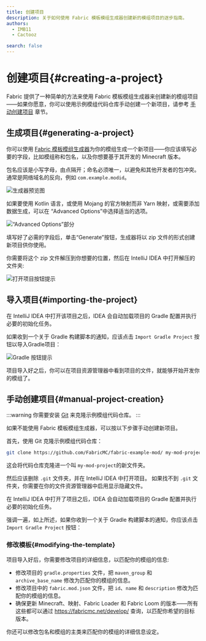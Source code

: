 ```yaml
---
title: 创建项目
description: 关于如何使用 Fabric 模板模组生成器创建新的模组项目的逐步指南。
authors:
  - IMB11
  - Cactooz

search: false
---
```


# 创建项目{#creating-a-project}

Fabric 提供了一种简单的方法来使用 Fabric 模板模组生成器来创建新的模组项目——如果你愿意，你可以使用示例模组代码仓库手动创建一个新项目，请参考 [手动创建项目](#manual-project-creation) 章节。

## 生成项目{#generating-a-project}

你可以使用 [Fabric 模板模组生成器](https://fabricmc.net/develop/template/)为你的模组生成一个新项目——你应该填写必要的字段，比如模组称和包名，以及你想要基于其开发的 Minecraft 版本。

包名应该是小写字母，由点隔开；命名必须唯一，以避免和其他开发者的包冲突。 通常是网络域名的反向，例如 `com.example.modid`。

![生成器预览图](/assets/develop/getting-started/template-generator.png)

如果要使用 Kotlin 语言，或使用 Mojang 的官方映射而非 Yarn 映射，或需要添加数据生成，可以在 “Advanced Options”中选择适当的选项。

![“Advanced Options”部分](/assets/develop/getting-started/template-generator-advanced.png)

填写好了必需的字段后，单击“Generate”按钮，生成器将以 zip 文件的形式创建新项目供你使用。

你需要将这个 zip 文件解压到你想要的位置，然后在 IntelliJ IDEA 中打开解压的文件夹:

![打开项目按钮提示](/assets/develop/getting-started/open-project.png)

## 导入项目{#importing-the-project}

在 IntelliJ IDEA 中打开该项目之后，IDEA 会自动加载项目的 Gradle 配置并执行必要的初始化任务。

如果收到一个关于 Gradle 构建脚本的通知，应该点击 `Import Gradle Project` 按钮以导入Gradle项目：

![Gradle 按钮提示](/assets/develop/getting-started/gradle-prompt.png)

项目导入好之后，你可以在项目资源管理器中看到项目的文件，就能够开始开发你的模组了。

## 手动创建项目{#manual-project-creation}

:::warning
你需要安装 [Git](https://git-scm.com/) 来克隆示例模组代码仓库。
:::

如果不能使用 Fabric 模板模组生成器，可以按以下步骤手动创建新项目。

首先，使用 Git 克隆示例模组代码仓库：

```sh
git clone https://github.com/FabricMC/fabric-example-mod/ my-mod-project
```

这会将代码仓库克隆进一个叫 `my-mod-project`的新文件夹。

然后应该删除 `.git` 文件夹，并在 IntelliJ IDEA 中打开项目。 如果找不到 `.git` 文件夹，你需要在你的文件资源管理器中启用显示隐藏文件。

在 IntelliJ IDEA 中打开了项目之后，IDEA 会自动加载项目的 Gradle 配置并执行必要的初始化任务。

强调一遍，如上所述，如果你收到一个关于 Gradle 构建脚本的通知，你应该点击 `Import Gradle Project` 按钮：

### 修改模板{#modifying-the-template}

项目导入好后，你需要修改项目的详细信息，以匹配你的模组的信息:

- 修改项目的 `gradle.properties` 文件，把 `maven_group` 和 `archive_base_name` 修改为匹配你的模组的信息。
- 修改项目中的 `fabric.mod.json` 文件，把 `id`、`name` 和 `description` 修改为匹配你的模组的信息。
- 确保更新 Minecraft、映射、Fabric Loader 和 Fabric Loom 的版本——所有这些都可以通过 <https://fabricmc.net/develop/> 查询，以匹配你希望的目标版本。

你还可以修改包名和模组的主类来匹配你的模组的详细信息设定。

